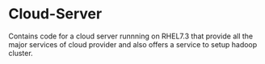 # Cloud-Server
Contains code for a cloud server runnning on RHEL7.3 that provide all the major services of cloud provider and also offers a service to setup hadoop cluster.
